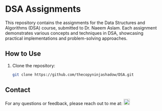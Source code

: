 # DSA Assignments

This repository contains the assignments for the Data Structures and Algorithms (DSA) course, submitted to Dr. Naeem Aslam. Each assignment demonstrates various concepts and techniques in DSA, showcasing practical implementations and problem-solving approaches.

## How to Use
1. Clone the repository:
    ```bash
    git clone https://github.com/thecopyninjashadow/DSA.git
    ```

## Contact
For any questions or feedback, please reach out to me at:
<a href="https://linkedin.com/in/noamanayub">
    <img src="https://cdn-icons-png.flaticon.com/512/174/174857.png" alt="LinkedIn" width="20" height="20"/>
</a>
